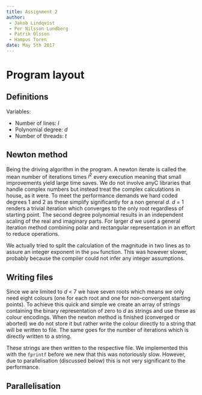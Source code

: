 ```yaml
---
title: Assignment 2
author:
 - Jakob Lindqvist
 - Per Nilsson Lundberg
 - Patrik Olsson
 - Hampus Toren
date: May 5th 2017
---
```


# Program layout

## Definitions
Variables:
 - Number of lines: $l$
 - Polynomial degree: $d$
 -  Number of threads: $t$

## Newton method

Being the driving algorithm in the program. A newton iterate is called the mean number of iterations times $l^2$ every execution meaning that small improvements yield large time saves. We do not involve anyC libraries that handle complex numbers but instead treat the complex calculations in house, as it were. To meet the performance demands we hard coded degrees 1 and 2 as these simplify significantly for a non general $d$. $d$ = 1 renders a trivial iteration which converges to the only root regardless of starting point. The second degree polynomial results in an independent scaling of the real and imaginary parts. For larger $d$ we used a general iteration method combining polar and rectangular representation in an effort to reduce operations.

We actually tried to split the calculation of the magnitude in two lines as to assure an integer exponent in the `pow` function. This was however slower, probably because the compiler could not infer any integer assumptions. 

## Writing files

Since we are limited to $d$ $<$ 7 we have seven roots which means we only need eight colours (one for each root and one for non-convergent starting points). To achieve this quick and simple we create an array of strings containing the binary representation of zero to $d$ as strings and use these as colour encodings. When the newton method is finished (converged or aborted) we do not store it but rather write the colour directly to a string that will be written to file. The same goes for the number of iterations which is directly written to a string.

These strings are then written to the respective file. We implemented this with the `fprintf` before we new that this was notoriously slow. However, due to parallelisation (discussed below) this is not very significant to the performance.

## Parallelisation





